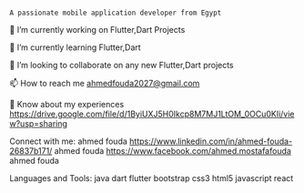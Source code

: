                                                                           A passionate mobile application developer from Egypt
🔭 I’m currently working on Flutter,Dart  Projects

🌱 I’m currently learning Flutter,Dart 

👯 I’m looking to collaborate on any new Flutter,Dart projects

📫 How to reach me ahmedfouda2027@gmail.com

📄 Know about my experiences https://drive.google.com/file/d/1ByiUXJ5H0Ikcp8M7MJ1LtOM_0OCu0KIi/view?usp=sharing

Connect with me:
ahmed fouda https://www.linkedin.com/in/ahmed-fouda-26837b171/ ahmed fouda https://www.facebook.com/ahmed.mostafafouda ahmed fouda

Languages and Tools:
java dart flutter
bootstrap css3 html5 javascript react
